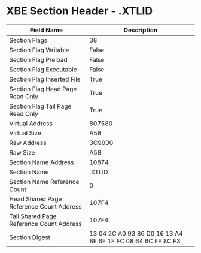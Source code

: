 # XBE Section Header - .XTLID

| Field Name | Description |
|---|---|
| Section Flags | 38 |
| Section Flag Writable | False |
| Section Flag Preload | False |
| Section Flag Executable | False |
| Section Flag Inserted File | True |
| Section Flag Head Page Read Only | True |
| Section Flag Tail Page Read Only | True |
| Virtual Address | 807580 |
| Virtual Size | A58 |
| Raw Address | 3C9000 |
| Raw Size | A58 |
| Section Name Address | 10874 |
| Section Name | .XTLID |
| Section Name Reference Count | 0 |
| Head Shared Page Reference Count Address | 107F4 |
| Tail Shared Page Reference Count Address | 107F4 |
| Section Digest | 13 04 2C A0 93 86 D0 16 13 A4 8F 6F 1F FC 08 64 6C FF 8C F3 |
